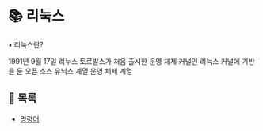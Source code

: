 # 📚 리눅스

▪ 리눅스란?

1991년 9월 17일 리누스 토르발스가 처음 출시한 운영 체제 커널인 리눅스 커널에 기반을 둔 오픈 소스 유닉스 계열 운영 체제 계열


## 📃 목록

- [명령어](https://github.com/hyejinny97/TIL/blob/master/Linux/%EB%AA%85%EB%A0%B9%EC%96%B4.md)


